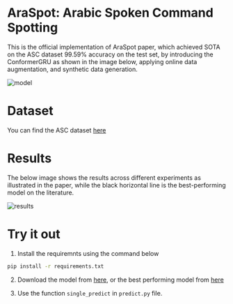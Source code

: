 # AraSpot: Arabic Spoken Command Spotting

This is the official implementation of AraSpot paper, which achieved SOTA on the ASC dataset 99.59% accuracy on the test set, by introducing the ConformerGRU as shown in the image below, applying online data augmentation, and synthetic data generation.

![model](https://user-images.githubusercontent.com/61272193/207247142-7a667756-2aea-4519-ac4b-ba86221464dc.png)


# Dataset
You can find the ASC dataset [here](https://www.google.com/)

# Results
The below image shows the results across different experiments as illustrated in the paper, while the black horizontal line is the best-performing model on the literature.

![results](https://user-images.githubusercontent.com/61272193/207247264-68f7ac99-dd0e-4a92-b719-ddc1aeb1368f.png)

# Try it out
1. Install the requiremnts using the command below
```bash
pip install -r requirements.txt
```
2. Download the model from [here](https://drive.google.com/drive/folders/1p7GM39U08bFlg1LTs_CPIXdbAX9uMJsR?usp=sharing), or the best performing model from [here](https://drive.google.com/file/d/1WvRoesQDzAeZI_Vx3L6_EeLrp5vMzuJI/view?usp=sharing)

3. Use the function ```single_predict``` in ```predict.py``` file.
